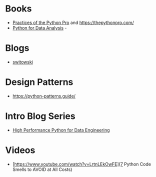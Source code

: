 # Books
- [Practices of the Python Pro](https://www.manning.com/books/practices-of-the-python-pro) and https://thepythonpro.com/
- [Python for Data Analysis](https://wesmckinney.com/book/) - 

# Blogs
- [switowski](https://switowski.com/blog/)

# Design Patterns
- https://python-patterns.guide/

# Intro Blog Series
- [High Performance Python for Data Engineering](https://dagster.io/blog/python-high-performance) 
# Videos
- [https://www.youtube.com/watch?v=LrtnLEkOwFE](7 Python Code Smells to AVOID at All Costs)
